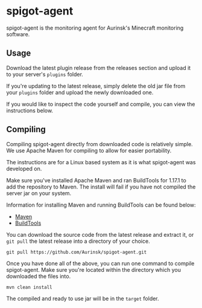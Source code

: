 # spigot-agent

spigot-agent is the monitoring agent for Aurinsk's Minecraft monitoring software.

Usage
-----
Download the latest plugin release from the releases section and upload it to your server's  `plugins` folder.

If you're updating to the latest release, simply delete the old jar file from your `plugins` folder and upload the newly downloaded one.

If you would like to inspect the code yourself and compile, you can view the instructions below.

Compiling
-----
Compiling spigot-agent directly from downloaded code is relatively simple. We use Apache Maven for compiling to allow for easier portability.

The instructions are for a Linux based system as it is what spigot-agent was developed on.

Make sure you've installed Apache Maven and ran BuildTools for 1.17.1 to add the repository to Maven. The install will fail if you have not compiled the server jar on your system.

Information for installing Maven and running BuildTools can be found below:
- [Maven](https://maven.apache.org/install.html)
- [BuildTools](https://www.spigotmc.org/wiki/buildtools/#1-17-1)

You can download the source code from the latest release and extract it, or `git pull` the latest release into a directory of your choice.

```
git pull https://github.com/Aurinsk/spigot-agent.git
```

Once you have done all of the above, you can run one command to compile spigot-agent. Make sure you're located within the directory which you downloaded the files into.

```
mvn clean install
```

The compiled and ready to use jar will be in the `target` folder.
